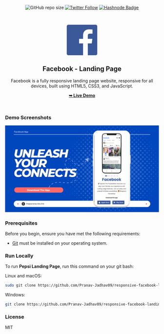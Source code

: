 <div align="center">

![GitHub repo size](https://img.shields.io/github/repo-size/Pranav-Jadhav09/responsive-facebook-landing-page)
[![Twitter Follow](https://img.shields.io/twitter/follow/Pranav_Jadhav09?style=social)](https://twitter.com/Pranav_Jadhav09)
[![Hashnode Badge](https://img.shields.io/badge/Read_Blog-2962FF?style=social&logo=hashnode&logoColor=blue)](https://thejrpranav09.hashnode.dev/building-an-engaging-facebook-landing-page-a-web-development-odyssey)

<br />
<br />

 <img src="./assets/images/logo.png"> 

<h2 align="center">Facebook - Landing Page</h2>
Facebook is a fully responsive landing page website, responsive for all devices, built using HTML5, CSS3, and JavaScript.

<a href="https://pranav-jadhav09.github.io/responsive-facebook-landing-page/"><strong>➥ Live Demo</strong></a>

</div>

<br />

### Demo Screenshots

![Landing Page Demo Screen](./assets/images/demofile.png "Demo Screen") 

### Prerequisites

Before you begin, ensure you have met the following requirements:

- [Git](https://git-scm.com/downloads "Download Git") must be installed on your operating system.

### Run Locally

To run **Pepsi Landing Page**, run this command on your git bash:

Linux and macOS:

```bash
sudo git clone https://github.com/Pranav-Jadhav09/responsive-facebook-landing-page.git
```

Windows:

```bash
git clone https://github.com/Pranav-Jadhav09/responsive-facebook-landing-page.git
```

### License

MIT

